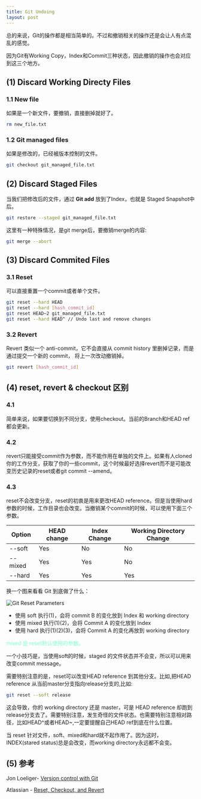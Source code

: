 ```yaml
---
title: Git Undoing
layout: post
---
```


总的来说，Git的操作都是相当简单的。不过和撤销相关的操作还是会让人有点混乱的感觉。

因为Git有Working Copy，Index和Commit三种状态，因此撤销的操作也会对应到这三个地方。

## (1) Discard Working Directy Files

### 1.1 New file
如果是一个新文件，要撤销，直接删掉就好了。

```bash
rm new_file.txt
```

### 1.2 Git managed files
如果是修改的，已经被版本控制的文件。

```bash
git checkout git_managed_file.txt
```

## (2) Discard Staged Files

当我们把修改后的文件，通过 **Git add** 放到了Index，也就是 Staged Snapshot中后。

```bash
git restore --staged git_managed_file.txt
```

这里有一种特殊情况，是git merge后，要撤销merge的内容:

```bash
git merge --abort
```

## (3) Discard Commited Files

### 3.1 Reset

可以直接重置一个commit或者单个文件。

```bash
git reset --hard HEAD
git reset --hard [hash_commit_id]
git reset HEAD~2 git_managed_file.txt
git reset --hard HEAD^ // Undo last and remove changes
```

### 3.2 Revert

Revert 类似一个 anti-commit，它不会直接从 commit history 里删掉记录，而是通过提交一个新的 commit， 将上一次改动撤销掉。

```bash
git revert [hash_commit_id]
``` 

## (4) reset, revert & checkout 区别

### 4.1

简单来说，如果要切换到不同分支，使用checkout。当前的Branch和HEAD ref都会更新。

### 4.2

revert只能接受commit作为参数，而不能作用在单独的文件上。如果有人cloned你的工作分支，获取了你的一些commit，这个时候最好选择revert而不是可能改变历史记录的reset或者git commit --amend。

### 4.3

reset不会改变分支，reset的初衷是用来更改HEAD reference。但是当使用hard参数的时候，工作目录也会改变。当撤销某个commit的时候，可以使用下面三个参数。

Option|HEAD change|Index Change| Working Directory Change
---|---|---|-
--soft|Yes|No|No
--mixed|Yes|Yes|No
--hard|Yes|Yes|Yes

换一个图来看看 Git 到底做了什么：

![Git Reset Parameters](http://villim.github.io/img/2023/git-reset-paras.png)

* 使用 soft 执行(1)，会将 commit B 的变化放到 Index 和 working directory
* 使用 mixed 执行(1)(2)，会将 Commit A 的变化放到 Index
* 使用 hard 执行(1)(2)(3)，会将 Commit A 的变化再放到 working directory


<font color=Aquamarine>mixed 是 reset默认使用的参数。</font>

一个小技巧是，当使用soft的时候，staged 的文件状态并不会变，所以可以用来改变commit message。

需要特别注意的是，reset可以改变HEAD reference 到其他分支。比如,把HEAD reference 从当前master分支指向release分支的,比如:

```bash
git reset --soft release
```
这会导致，你的 working directory 还是 master，可是 HEAD reference 却跑到release分支去了。需要特别注意，发生奇怪的文件状态。也需要特别注意相对路径，比如HEAD^或者HEAD~,一定要提醒自己HEAD ref到底在什么位置。

当 reset 针对文件，soft、mixed和hard就不起作用了。因为这时，INDEX(stared status)总是会改变，而working directory永远都不会变。


## (5) 参考

Jon Loeliger- [Version control with Git](https://book.douban.com/subject/5311565/)

Atlassian - [Reset, Checkout, and Revert](https://www.atlassian.com/git/tutorials/resetting-checking-out-and-reverting)

